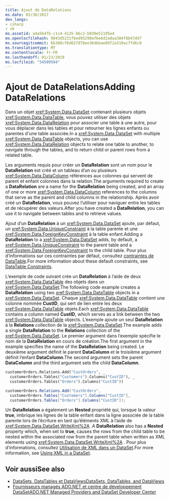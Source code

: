 ```yaml
---
title: Ajout de DataRelations
ms.date: 03/30/2017
dev_langs:
- csharp
- vb
ms.assetid: a4a564fb-c1c4-4135-b6c2-b030e51195e4
ms.openlocfilehash: 9843d5231f6ed95290af6e6d2adaa384f8b47dd7
ms.sourcegitcommit: 6b308cf6d627d78ee36dbbae8972a310ac7fd6c8
ms.translationtype: MT
ms.contentlocale: fr-FR
ms.lasthandoff: 01/23/2019
ms.locfileid: "54509504"
---
```

# <a name="adding-datarelations"></a><span data-ttu-id="f3f13-102">Ajout de DataRelations</span><span class="sxs-lookup"><span data-stu-id="f3f13-102">Adding DataRelations</span></span>
<span data-ttu-id="f3f13-103">Dans un objet <xref:System.Data.DataSet> contenant plusieurs objets <xref:System.Data.DataTable>, vous pouvez utiliser des objets <xref:System.Data.DataRelation> pour associer une table à une autre, pour vous déplacer dans les tables et pour retourner les lignes enfants ou parentes d'une table associée.</span><span class="sxs-lookup"><span data-stu-id="f3f13-103">In a <xref:System.Data.DataSet> with multiple <xref:System.Data.DataTable> objects, you can use <xref:System.Data.DataRelation> objects to relate one table to another, to navigate through the tables, and to return child or parent rows from a related table.</span></span>  
  
 <span data-ttu-id="f3f13-104">Les arguments requis pour créer un **DataRelation** sont un nom pour le **DataRelation** est créé et un tableau d’un ou plusieurs <xref:System.Data.DataColumn> références aux colonnes qui servent de parent et enfant colonnes dans la relation.</span><span class="sxs-lookup"><span data-stu-id="f3f13-104">The arguments required to create a **DataRelation** are a name for the **DataRelation** being created, and an array of one or more <xref:System.Data.DataColumn> references to the columns that serve as the parent and child columns in the relationship.</span></span> <span data-ttu-id="f3f13-105">Après avoir créé un **DataRelation**, vous pouvez l’utiliser pour naviguer entre les tables et de récupérer des valeurs.</span><span class="sxs-lookup"><span data-stu-id="f3f13-105">After you have created a **DataRelation**, you can use it to navigate between tables and to retrieve values.</span></span>  
  
 <span data-ttu-id="f3f13-106">Ajout d’un **DataRelation** à un <xref:System.Data.DataSet> ajoute, par défaut, un <xref:System.Data.UniqueConstraint> à la table parente et une <xref:System.Data.ForeignKeyConstraint> à la table enfant.</span><span class="sxs-lookup"><span data-stu-id="f3f13-106">Adding a **DataRelation** to a <xref:System.Data.DataSet> adds, by default, a <xref:System.Data.UniqueConstraint> to the parent table and a <xref:System.Data.ForeignKeyConstraint> to the child table.</span></span> <span data-ttu-id="f3f13-107">Pour plus d’informations sur ces contraintes par défaut, consultez [contraintes de DataTable](../../../../../docs/framework/data/adonet/dataset-datatable-dataview/datatable-constraints.md).</span><span class="sxs-lookup"><span data-stu-id="f3f13-107">For more information about these default constraints, see [DataTable Constraints](../../../../../docs/framework/data/adonet/dataset-datatable-dataview/datatable-constraints.md).</span></span>  
  
 <span data-ttu-id="f3f13-108">L’exemple de code suivant crée un **DataRelation** à l’aide de deux <xref:System.Data.DataTable> des objets dans un <xref:System.Data.DataSet>.</span><span class="sxs-lookup"><span data-stu-id="f3f13-108">The following code example creates a **DataRelation** using two <xref:System.Data.DataTable> objects in a <xref:System.Data.DataSet>.</span></span> <span data-ttu-id="f3f13-109">Chaque <xref:System.Data.DataTable> contient une colonne nommée **CustID**, qui sert de lien entre les deux <xref:System.Data.DataTable> objets.</span><span class="sxs-lookup"><span data-stu-id="f3f13-109">Each <xref:System.Data.DataTable> contains a column named **CustID**, which serves as a link between the two <xref:System.Data.DataTable> objects.</span></span> <span data-ttu-id="f3f13-110">L’exemple ajoute un seul **DataRelation** à la **Relations** collection de la <xref:System.Data.DataSet>.</span><span class="sxs-lookup"><span data-stu-id="f3f13-110">The example adds a single **DataRelation** to the **Relations** collection of the <xref:System.Data.DataSet>.</span></span> <span data-ttu-id="f3f13-111">Le premier argument dans l’exemple spécifie le nom de la **DataRelation** en cours de création.</span><span class="sxs-lookup"><span data-stu-id="f3f13-111">The first argument in the example specifies the name of the **DataRelation** being created.</span></span> <span data-ttu-id="f3f13-112">Le deuxième argument définit le parent **DataColumn** et le troisième argument définit l’enfant **DataColumn**.</span><span class="sxs-lookup"><span data-stu-id="f3f13-112">The second argument sets the parent **DataColumn** and the third argument sets the child **DataColumn**.</span></span>  
  
```vb  
customerOrders.Relations.Add("CustOrders", _  
  customerOrders.Tables("Customers").Columns("CustID"), _  
  customerOrders.Tables("Orders").Columns("CustID"))  
```  
  
```csharp  
customerOrders.Relations.Add("CustOrders",  
  customerOrders.Tables["Customers"].Columns["CustID"],  
  customerOrders.Tables["Orders"].Columns["CustID"]);  
```  
  
 <span data-ttu-id="f3f13-113">Un **DataRelation** a également un **Nested** propriété qui, lorsque la valeur **true**, imbrique les lignes de la table enfant dans la ligne associée de la table parente lors de l’écriture en tant qu’éléments XML à l’aide de <xref:System.Data.DataSet.WriteXml%2A> .</span><span class="sxs-lookup"><span data-stu-id="f3f13-113">A **DataRelation** also has a **Nested** property which, when set to **true**, causes the rows from the child table to be nested within the associated row from the parent table when written as XML elements using <xref:System.Data.DataSet.WriteXml%2A> .</span></span> <span data-ttu-id="f3f13-114">Pour plus d’informations, consultez [Utilisation de XML dans un DataSet](../../../../../docs/framework/data/adonet/dataset-datatable-dataview/using-xml-in-a-dataset.md).</span><span class="sxs-lookup"><span data-stu-id="f3f13-114">For more information, see [Using XML in a DataSet](../../../../../docs/framework/data/adonet/dataset-datatable-dataview/using-xml-in-a-dataset.md).</span></span>  
  
## <a name="see-also"></a><span data-ttu-id="f3f13-115">Voir aussi</span><span class="sxs-lookup"><span data-stu-id="f3f13-115">See also</span></span>
- [<span data-ttu-id="f3f13-116">DataSets, DataTables et DataViews</span><span class="sxs-lookup"><span data-stu-id="f3f13-116">DataSets, DataTables, and DataViews</span></span>](../../../../../docs/framework/data/adonet/dataset-datatable-dataview/index.md)
- [<span data-ttu-id="f3f13-117">Fournisseurs managés ADO.NET et centre de développement DataSet</span><span class="sxs-lookup"><span data-stu-id="f3f13-117">ADO.NET Managed Providers and DataSet Developer Center</span></span>](https://go.microsoft.com/fwlink/?LinkId=217917)
